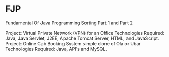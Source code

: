 # FJP
Fundamental Of Java Programming
Sorting Part 1 and Part 2

Project: Virtual Private Network (VPN) for an Office
Technologies Required: Java, Java Servlet, J2EE, Apache Tomcat Server, HTML, and JavaScript.
Project: Online Cab Booking System simple clone of Ola or Ubar
Technologies Required: Java, API's and MySQL.

